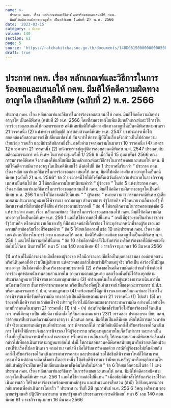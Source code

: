 ```yaml
---
name: >-
  ประกาศ กคพ. เรื่อง หลักเกณฑ์และวิธีการในการร้องขอและเสนอให้ กคพ.
  มีมติให้คดีความผิดทางอาญาใด เป็นคดีพิเศษ (ฉบับที่ 2) พ.ศ. 2566
date: '2023-03-15'
category: ง พิเศษ
volume: 140
section: 61
page: 5
source: 'https://ratchakitcha.soc.go.th/documents/140D061S0000000000500.pdf'
draft: true
---
```


# ประกาศ กคพ. เรื่อง หลักเกณฑ์และวิธีการในการร้องขอและเสนอให้ กคพ. มีมติให้คดีความผิดทางอาญาใด เป็นคดีพิเศษ (ฉบับที่ 2) พ.ศ. 2566

ประกาศ กคพ. เรื่อง หลักเกณฑ์และวิธีการในการร้องขอและเสนอให้ กคพ. มีมติให้คดีความผิดทางอาญาใด เป็นคดีพิเศษ (ฉบับที่ 2) พ.ศ. 2566 โดยที่สมควรแก้ไขเพิ่มเติมหลักเกณฑ์และวิธีการในการร้องขอและเสนอให้คณะกรรมการ คดีพิเศษมีมติให้คดีความผิดทางอาญาใดเป็นคดีพิเศษตามมาตรา 21 วรรคหนึ่ง (2) แห่งพระราชบัญญัติ การสอบสวนคดีพิเศษ พ.ศ. 2547 บางประการเพื่อให้สอดคล้องกับสถานการณ์ที่เปลี่ยนแปลงไป อันจะทำให้การปฏิบัติในเรื่องดังกล่าวเป็นไปด้วยความเรียบร้อย รวดเร็ว และมีประสิทธิภาพยิ่งขึ้น อาศัยอำนาจตามความในมาตรา 10 วรรคหนึ่ง (4) มาตรา 12 และมาตรา 21 วรรคหนึ่ง (2) แห่งพระราชบัญญัติการสอบสวนคดีพิเศษ พ.ศ. 2547 ประกอบกับมติคณะกรรมการ คดี พิเศษ ในการประชุมครั้งที่ 1/ 256 6 เมื่อวันที่ 15 กุมภาพันธ์ 2566 คณะกรรมการคดีพิเศษ จึงกาหนดให้แก้ไขเพิ่มเติมหลักเกณฑ์และวิธีการในการร้องขอและเสนอให้ กคพ. มีมติให้คดีความผิด ทางอาญาใดเป็นคดีพิเศษไว้ ดังต่อไปนี้ ข้อ 1 ประกาศนี้เรียกว่า “ ประกาศ กคพ. เรื่อง หลักเกณฑ์และวิธีการในการร้องขอและ เสนอให้ กคพ. มีมติให้คดีความผิดทางอาญาใดเป็นคดีพิเศษ (ฉบับที่ 2) พ.ศ. 2566” ข้อ 2 ประกาศนี้ให้ใช้บังคับตั้งแต่วันถัดจากวันประกาศในราชกิจจานุเบกษาเป็นต้นไป ข้อ 3 ให้ยกเลิกความในบทนิยามคำว่า “ ผู้ร้องขอ ” ในข้อ 5 แห่งประกาศ กคพ. เรื่อง หลักเกณฑ์และวิธีการในการร้องขอและเสนอให้ กคพ. มีมติให้คดีความผิดทางอาญาใดเป็นคดีพิเศษ พ.ศ. 256 1 และให้ใช้ความต่อไปนี้แทน “ “ ผู้ร้องขอ ” หมายความว่า กรรมการคดีพิเศษ ผู้เสียหายตามประมวลกฎหมายวิธีพิจารณา ความอาญา ส่วนราชการ รัฐวิสาหกิจ หรือหน่วยงานอื่นของรัฐ ที่มีอานาจหน้าที่เกี่ยวข้องที่ได้ยื่น คำร้องขอตามประกาศนี้ ” ข้อ 4 ให้ยกเลิกความในวรรคสองของข้อ 6 แห่งประกาศ กคพ. เรื่อง หลักเกณฑ์และ วิธีการในการร้องขอและเสนอให้ กคพ. มีมติให้คดีความผิดทางอาญาใดเป็นคดีพิเศษ พ.ศ. 256 1 และให้ใช้ความต่อไปนี้แทน “ กรณีที่ผู้ร้องขอเป็นส่วนราชการ รัฐวิสาหกิจ หรือหน่วยงานอื่นของรัฐ ที่มีอำนาจหน้าที่เกี่ยวข้อง ให้ระบุอำนาจหน้าที่ของผู้ร้องขอและความเกี่ยวข้องกับเรื่องที่ร้องขอด้วย ” ข้อ 5 ให้ยกเลิกความในข้อ 10 แห่งประกาศ กคพ. เรื่อง หลักเกณฑ์และวิธีการในการร้องขอ และเสนอให้ กคพ. มีมติให้คดีความผิดทางอาญาใดเป็นคดีพิเศษ พ.ศ. 256 1 และให้ใช้ความต่อไปนี้แทน “ ข้อ 10 อธิบดีอาจมีคาสั่งไม่รับคำร้องหรือคำร้องขอที่มีลักษณะดังต่อไปนี้ไว้ดาเ นินการก็ได้ ้ หนา 5 ่ เลม 140 ตอนพิเศษ 61 ง ราชกิจจานุเบกษา 16 มีนาคม 2566

(1) คาร้องที่ไม่มีการลงลายมือชื่อของผู้ร้องขอ หรือมีการลงลายมือชื่อเป็นบุคคลธรรมดา องค์กรเอกชน หรือนิติบุคคลที่อ้างว่าเป็นผู้เสียหาย แต่ตรวจสอบแล้วไม่พบว่ามีตัวตนอยู่จริง หรือเป็น คำร้องที่ไม่มีมูลทางอาญา อันไม่อาจถือเป็นคาร้องขอตามประกาศนี้ (2) คาร้องขอในคดีความผิดต่อส่วนตัวที่จะต้องมีการร้องทุกข์ต่อพนักงานสอบสวนภายใน อายุความตามกฎหมาย และเรื่องนั้นยังมิได้ร้องทุกข์ตามประมวลกฎหมายวิธีพิจารณาความอาญามาก่อน (3) คำร้องขอในเรื่องที่อยู่ระหว่างการดาเนินการชั้นพนักงานอัยการ ชั้นการพิจารณาของศาล หรือเป็นเรื่องที่อยู่ในอำนาจหน้าที่ของคณะกรรมการ ป.ป.ช. หรือคณะกรรมการ ป.ป.ท. ตามกฎหมาย (4) คาร้องขอที่ได้ถูกพิจารณาตามหลักเกณฑ์และวิธีการในการพิจารณาเพื่อรับคดีความผิด ทางอาญาเป็นคดีพิเศษตามมาตรา 21 วรรคหนึ่ง (1) ไปแล้ว (5) คาร้องขอที่เมื่อพิจารณำแล้วข้อเท็จจริงปรากฏชัดว่าไม่มีลักษณะของการกระทาความผิด อย่างหนึ่งอย่างใดตามที่กาหนดในมาตรา 21 วรรคหนึ่ง (1) (ก) - (จ) ก่อนที่จะมีคาสั่งรับหรือไม่รับคาร้องขอไว้ดาเนินการ กรณีมีเหตุจาเป็น อธิบดีอาจมีคาสั่ง ให้สืบสวนตามมาตรา 23/1 วรรคสอง ประกอบระเ บียบ กคพ. ว่าด้วยการสืบสวนคดีความผิดทางอาญา เ พื่อเสนอ กคพ. มีมติให้เป็นคดีพิเศษ เพื่อให้มีการแสวงหาข้อเท็จจริงและพยานหลักฐานเพื่อประกอบ การ พิจารณาก็ได้ กรณีที่อธิบดีมีคาสั่งไม่รับคาร้องขอไว้ดาเนินการ ให้จัดให้มีการแจ้งผลการพิจารณาให้ผู้ร้องทราบ พร้อมเหตุผลภายในเจ็ดวันทำการ และหากเป็นเรื่องที่อยู่ในอำนาจหน้าที่ของส่วนราชการ หรือหน่วยงานอื่นของรัฐ ให้กรมสอบสวนคดีพิเศษส่งเรื่องดังกล่าวไปเพื่อดาเนินการตามกฎหมายต่อไป ทั้งนี้ ให้กรมสอบสวนคดีพิเศษสนับสนุนหรือช่วยเหลือหน่วยงานที่รับเรื่องไปดาเนินกา ร ตามอำนาจหน้าที่ เมื่อได้รับการร้องขอด้วย กรณีที่ผู้ร้องขอไม่เห็นด้วยกับคาสั่งไม่รับคาร้องขอไว้ดาเนินการตามวรรคสาม และประสงค์ ขอให้อธิบดีพิจารณาใหม่ก็ให้สามารถกระทาได้ แต่ก่อนจะมีคาสั่งอย่างใดอย่างหนึ่ง ให้อธิบดีพิจารณา ว่ามีพยานหลักฐานหรือพฤติการณ์ให ม่อันสำคัญที่จะเป็นเหตุให้เปลี่ยนแปลงคาสั่งเดิมได้หรือไม่ด้วย ” ข้อ 6 ให้ยกเลิกความในข้อ 11 แห่งประกาศ กคพ. เรื่อง หลักเกณฑ์และวิธีการ ในการร้องขอและเสนอให้ กคพ. มีมติให้คดีความผิดทางอาญาใดเป็นคดีพิเศษ พ.ศ. 256 1 และให้ใช้ความต่อไปนี้แทน “ เมื่ออธิบดีมีคาสั่งให้รับคาร้องขอไว้ดาเนินการแล้ว ให้รีบส่งคาร้องขอพร้อมพยานหลักฐาน และสำนวนการสืบสวน (ถ้ามี) ไปยังอนุกรรมการกลั่นกรองเพื่อดำเนินการโดยเร็ว ” ประกาศ ณ วันที่ 28 กุมภาพันธ์ พ.ศ. 256 6 วิษณุ เครืองาม รองนายกรัฐมนตรี ปฏิบัติราชการแทน นายกรัฐมนตรี ประธานกรรมการคดีพิเศษ ้ หนา 6 ่ เลม 140 ตอนพิเศษ 61 ง ราชกิจจานุเบกษา 16 มีนาคม 2566
